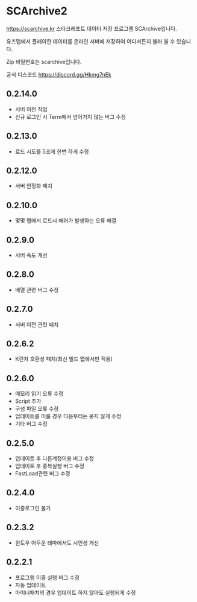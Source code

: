 # SCArchive2
https://scarchive.kr
스타크래프트 데이터 저장 프로그램 SCArchive입니다.

유즈맵에서 플레이한 데이터를 온라인 서버에 저장하여 어디서든지 불러 올 수 있습니다.

Zip 비밀번호는 scarchive입니다.

공식 디스코드
https://discord.gg/Hkmg7nEk

## 0.2.14.0
 - 서버 이전 작업
 - 신규 로그인 시 Term에서 넘어가지 않는 버그 수정


## 0.2.13.0
 - 로드 시도를 5초에 한번 하게 수정


## 0.2.12.0
 - 서버 안정화 패치


## 0.2.10.0
 - 몇몇 맵에서 로드시 에러가 발생하는 오류 해결


## 0.2.9.0
 - 서버 속도 개선


## 0.2.8.0
 - 배열 관련 버그 수정


## 0.2.7.0
 - 서버 이전 관련 패치

   
## 0.2.6.2
 - K런처 호환성 패치(최신 빌드 맵에서만 적용)


## 0.2.6.0
 - 메모리 읽기 오류 수정
 - Script 추가
 - 구성 파일 오류 수정
 - 업데이트를 미룰 경우 다음부터는 묻지 않게 수정
 - 기타 버그 수정


## 0.2.5.0
- 업데이트 후 다른계정이용 버그 수정
- 업데이트 후 중복실행 버그 수정
- FastLoad관련 버그 수정


## 0.2.4.0
- 이중로그인 불가


## 0.2.3.2
- 윈도우 어두운 테마에서도 시인성 개선


## 0.2.2.1
- 프로그램 이중 실행 버그 수정
- 자동 업데이트
- 마이너패치의 경우 업데이트 하지 않아도 실행되게 수정
